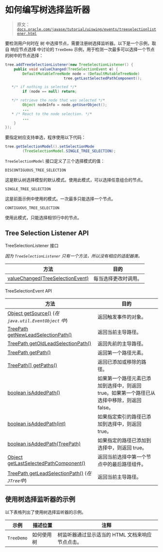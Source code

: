 # 如何编写树选择监听器

> 原文：[`docs.oracle.com/javase/tutorial/uiswing/events/treeselectionlistener.html`](https://docs.oracle.com/javase/tutorial/uiswing/events/treeselectionlistener.html)

要检测用户何时在 树 中选择节点，需要注册树选择监听器。以下是一个示例，取自 响应节点选择 中讨论的 `TreeDemo` 示例，用于检测一次最多可以选择一个节点的树中的节点选择：

```java
tree.addTreeSelectionListener(new TreeSelectionListener() {
    public void valueChanged(TreeSelectionEvent e) {
        DefaultMutableTreeNode node = (DefaultMutableTreeNode)
                           tree.getLastSelectedPathComponent();

   */* if nothing is selected */* 
        if (node == null) return;

   */* retrieve the node that was selected */* 
        Object nodeInfo = node.getUserObject();
        ...
   * /* React to the node selection. */*
        ...
    }
});

```

要指定树应支持单选，程序使用以下代码：

```java
tree.getSelectionModel().setSelectionMode
        (TreeSelectionModel.SINGLE_TREE_SELECTION);

```

`TreeSelectionModel` 接口定义了三个选择模式的值：

`DISCONTIGUOUS_TREE_SELECTION`

这是默认树选择模型的默认模式。使用此模式，可以选择任意组合的节点。

`SINGLE_TREE_SELECTION`

这是前面示例中使用的模式。一次最多只能选择一个节点。

`CONTIGUOUS_TREE_SELECTION`

使用此模式，只能选择相邻行中的节点。

## Tree Selection Listener API

TreeSelectionListener 接口

*因为 `TreeSelectionListener` 只有一个方法，所以没有相应的适配器类。*

| 方法 | 目的 |
| --- | --- |
| [valueChanged(TreeSelectionEvent)](https://docs.oracle.com/javase/8/docs/api/javax/swing/event/TreeSelectionListener.html#valueChanged-javax.swing.event.TreeSelectionEvent-) | 每当选择更改时调用。 |

TreeSelectionEvent API

| 方法 | 目的 |
| --- | --- |
| [Object getSource()](https://docs.oracle.com/javase/8/docs/api/java/util/EventObject.html#getSource--) (*在 `java.util.EventObject` 中*) | 返回触发事件的对象。 |
| [TreePath getNewLeadSelectionPath()](https://docs.oracle.com/javase/8/docs/api/javax/swing/event/TreeSelectionEvent.html#getNewLeadSelectionPath--) | 返回当前主导路径。 |
| [TreePath getOldLeadSelectionPath()](https://docs.oracle.com/javase/8/docs/api/javax/swing/event/TreeSelectionEvent.html#getOldLeadSelectionPath--) | 返回先前的主导路径。 |
| [TreePath getPath()](https://docs.oracle.com/javase/8/docs/api/javax/swing/event/TreeSelectionEvent.html#getPath--) | 返回第一个路径元素。 |
| [TreePath[] getPaths()](https://docs.oracle.com/javase/8/docs/api/javax/swing/event/TreeSelectionEvent.html#getPaths--) | 返回已添加或移除的路径。 |
| [boolean isAddedPath()](https://docs.oracle.com/javase/8/docs/api/javax/swing/event/TreeSelectionEvent.html#isAddedPath--) | 如果第一个路径元素已添加到选择中，则返回 true。如果第一个路径已从选择中移除，则返回 false。 |
| [boolean isAddedPath(int)](https://docs.oracle.com/javase/8/docs/api/javax/swing/event/TreeSelectionEvent.html#isAddedPath-int-) | 如果指定索引的路径已添加到选择中，则返回 true。 |
| [boolean isAddedPath(TreePath)](https://docs.oracle.com/javase/8/docs/api/javax/swing/event/TreeSelectionEvent.html#isAddedPath-javax.swing.tree.TreePath-) | 如果指定的路径已添加到选择中，则返回 true。 |
| [Object getLastSelectedPathComponent()](https://docs.oracle.com/javase/8/docs/api/javax/swing/JTree.html#getLastSelectedPathComponent--) | 返回当前选择中第一个节点中的最后路径组件。 |
| [TreePath getLeadSelectionPath()](https://docs.oracle.com/javase/8/docs/api/javax/swing/JTree.html#getLeadSelectionPath--) (*在`JTree`中*) | 返回当前主导路径。 |

## 使用树选择监听器的示例

以下表格列出了使用树选择监听器的示例。

| 示例 | 描述位置 | 注释 |
| --- | --- | --- |
| `TreeDemo`  | 如何使用树 | 树监听器通过显示适当的 HTML 文档来响应节点点击。 |
